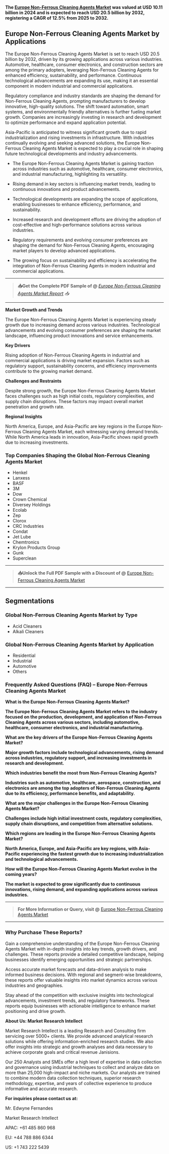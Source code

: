 <p><strong>The <a href="https://www.marketresearchintellect.com/download-sample/?rid=930971&amp;utm_source=Pulse-April-Europe&amp;utm_medium=852">Europe Non-Ferrous Cleaning Agents Market</a> was valued at USD 10.11 billion in 2024 and is expected to reach USD 20.5 billion by 2032, registering a CAGR of 12.5% from 2025 to 2032.</strong></p><h2>Europe Non-Ferrous Cleaning Agents Market by Applications&nbsp;</h2><p><p>The Europe Non-Ferrous Cleaning Agents Market is set to reach USD 20.5 billion by 2032, driven by its growing applications across various industries. Automotive, healthcare, consumer electronics, and construction sectors are among the primary adopters, leveraging Non-Ferrous Cleaning Agents for enhanced efficiency, sustainability, and performance. Continuous technological advancements are expanding its use, making it an essential component in modern industrial and commercial applications.</p><p>Regulatory compliance and industry standards are shaping the demand for Non-Ferrous Cleaning Agents, prompting manufacturers to develop innovative, high-quality solutions. The shift toward automation, smart systems, and environmentally friendly alternatives is further fueling market growth. Companies are increasingly investing in research and development to optimize performance and expand application potential.</p><p>Asia-Pacific is anticipated to witness significant growth due to rapid industrialization and rising investments in infrastructure. With industries continually evolving and seeking advanced solutions, the Europe Non-Ferrous Cleaning Agents Market is expected to play a crucial role in shaping future technological developments and industry advancements.</p></p><ul><li><p>The Europe Non-Ferrous Cleaning Agents Market is gaining traction across industries such as automotive, healthcare, consumer electronics, and industrial manufacturing, highlighting its versatility.</p></li><li><p>Rising demand in key sectors is influencing market trends, leading to continuous innovations and product advancements.</p></li><li><p>Technological developments are expanding the scope of applications, enabling businesses to enhance efficiency, performance, and sustainability.</p></li><li><p>Increased research and development efforts are driving the adoption of cost-effective and high-performance solutions across various industries.</p></li><li><p>Regulatory requirements and evolving consumer preferences are shaping the demand for Non-Ferrous Cleaning Agents, encouraging market players to develop advanced applications.</p></li><li><p>The growing focus on sustainability and efficiency is accelerating the integration of Non-Ferrous Cleaning Agents in modern industrial and commercial applications.</p></li></ul><hr /><blockquote><p><strong><span class="font-[700]">📥Get the Complete PDF Sample of @ </span></strong><em><span class="font-[700]"><a href="https://www.marketresearchintellect.com/download-sample/?rid=930971&amp;utm_source=Pulse-April-Europe&amp;utm_medium=852" target="_blank" data-tracking-control-name="article-ssr-frontend-pulse_little-text-block" data-tracking-will-navigate="" data-test-link="">Europe Non-Ferrous Cleaning Agents Market Report</a>&nbsp;📥</span></em></p></blockquote><hr /><p class="" data-start="77" data-end="360"><strong data-start="77" data-end="105">Market Growth and Trends</strong></p><p class="" data-start="77" data-end="360">The Europe Non-Ferrous Cleaning Agents Market is experiencing steady growth due to increasing demand across various industries. Technological advancements and evolving consumer preferences are shaping the market landscape, influencing product innovations and service enhancements.</p><p class="" data-start="362" data-end="606"><strong data-start="362" data-end="377">Key Drivers</strong></p><p class="" data-start="362" data-end="606">Rising adoption of Non-Ferrous Cleaning Agents in industrial and commercial applications is driving market expansion. Factors such as regulatory support, sustainability concerns, and efficiency improvements contribute to the growing market demand.</p><p class="" data-start="608" data-end="849"><strong data-start="608" data-end="637">Challenges and Restraints</strong></p><p class="" data-start="608" data-end="849">Despite strong growth, the Europe Non-Ferrous Cleaning Agents Market faces challenges such as high initial costs, regulatory complexities, and supply chain disruptions. These factors may impact overall market penetration and growth rate.</p><p class="" data-start="851" data-end="1095"><strong data-start="851" data-end="872">Regional Insights</strong></p><p class="" data-start="851" data-end="1095">North America, Europe, and Asia-Pacific are key regions in the Europe Non-Ferrous Cleaning Agents Market, each witnessing varying demand trends. While North America leads in innovation, Asia-Pacific shows rapid growth due to increasing investments.</p><p><h3>Top Companies Shaping the Global Non-Ferrous Cleaning Agents Market </h3><ul><li>Henkel</li><li>Lanxess</li><li>BASF</li><li>3M</li><li>Dow</li><li>Crown Chemical</li><li>Diversey Holdings</li><li>Ecolab</li><li>Zep</li><li>Clorox</li><li>CRC Industries</li><li>Condat</li><li>Jet Lube</li><li>Chemtronics</li><li>Krylon Products Group</li><li>Gunk</li><li>Superclean</li></ul></p><hr /><blockquote><p><strong>📥Unlock the Full PDF Sample with a Discount of @</strong> <a href="https://www.marketresearchintellect.com/ask-for-discount/?rid=930971&amp;utm_source=Pulse-April-Europe&amp;utm_medium=852">Europe Non-Ferrous Cleaning Agents Market</a></p></blockquote><hr /><p><h2>Segmentations</h2><h3>Global Non-Ferrous Cleaning Agents Market by Type</h3><ul><li>Acid Cleaners</li><li>Alkali Cleaners</li></ul><h3>Global Non-Ferrous Cleaning Agents Market by Application</h3><ul><li>Residential</li><li>Industrial</li><li>Automotive</li><li>Others</li></ul></p><h3><strong>Frequently Asked Questions (FAQ) &ndash; Europe Non-Ferrous Cleaning Agents Market</strong></h3><p><strong>What is the Europe Non-Ferrous Cleaning Agents Market?</strong></p><p><strong>The Europe Non-Ferrous Cleaning Agents Market refers to the industry focused on the production, development, and application of Non-Ferrous Cleaning Agents across various sectors, including automotive, healthcare, consumer electronics, and industrial manufacturing.</strong></p><p><strong>What are the key drivers of the Europe Non-Ferrous Cleaning Agents Market?</strong></p><p><strong>Major growth factors include technological advancements, rising demand across industries, regulatory support, and increasing investments in research and development.</strong></p><p><strong>Which industries benefit the most from Non-Ferrous Cleaning Agents?</strong></p><p><strong>Industries such as automotive, healthcare, aerospace, construction, and electronics are among the top adopters of Non-Ferrous Cleaning Agents due to its efficiency, performance benefits, and adaptability.</strong></p><p><strong>What are the major challenges in the Europe Non-Ferrous Cleaning Agents Market?</strong></p><p><strong>Challenges include high initial investment costs, regulatory complexities, supply chain disruptions, and competition from alternative solutions.</strong></p><p><strong>Which regions are leading in the Europe Non-Ferrous Cleaning Agents Market?</strong></p><p><strong>North America, Europe, and Asia-Pacific are key regions, with Asia-Pacific experiencing the fastest growth due to increasing industrialization and technological advancements.</strong></p><p><strong>How will the Europe Non-Ferrous Cleaning Agents Market evolve in the coming years?</strong></p><p><strong>The market is expected to grow significantly due to continuous innovations, rising demand, and expanding applications across various industries.</strong></p><hr /><blockquote><p><span class="font-[700]"><strong>For More Information or Query, visit&nbsp;@</strong>&nbsp;</span><span class="font-[700]"><a href="https://www.marketresearchintellect.com/product/global-non-ferrous-cleaning-agents-market/?utm_source=Linkedin&utm_medium=852" target="_blank" data-tracking-control-name="article-ssr-frontend-pulse_little-text-block" data-tracking-will-navigate="" data-test-link="">Europe Non-Ferrous Cleaning Agents Market</a></span></p></blockquote><hr /><h3><strong data-start="0" data-end="31">Why Purchase These Reports?</strong></h3><p class="" data-start="35" data-end="297">Gain a comprehensive understanding of the Europe Non-Ferrous Cleaning Agents Market with in-depth insights into key trends, growth drivers, and challenges. These reports provide a detailed competitive landscape, helping businesses identify emerging opportunities and strategic partnerships.</p><p class="" data-start="299" data-end="540">Access accurate market forecasts and data-driven analysis to make informed business decisions. With regional and segment-wise breakdowns, these reports offer valuable insights into market dynamics across various industries and geographies.</p><p class="" data-start="542" data-end="784">Stay ahead of the competition with exclusive insights into technological advancements, investment trends, and regulatory frameworks. These reports equip businesses with actionable intelligence to enhance market positioning and drive growth.</p><p><strong><span class="font-[700]">About Us: Market Research Intellect</span></strong></p><p><span class="">Market Research Intellect is a leading Research and Consulting firm servicing over 5000+ clients. We provide advanced analytical research solutions while offering information-enriched research studies.&nbsp;</span>We also offer insights into strategic and growth analyses and data necessary to achieve corporate goals and critical revenue Janisions.</p><p><span class="">Our 250 Analysts and SMEs offer a high level of expertise in data collection and governance using industrial techniques to collect and analyze data on more than 25,000 high-impact and niche markets. Our analysts are trained to combine modern data collection techniques, superior research methodology, expertise, and years of collective experience to produce informative and accurate research.</span></p><p><strong>For inquiries please contact us at:</strong></p><p>Mr. Edwyne Fernandes</p><p>Market Research Intellect</p><p>APAC: +61 485 860 968</p><p>EU: +44 788 886 6344</p><p>US: +1 743 222 5439</p>